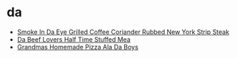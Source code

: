 # da

 * [Smoke In Da Eye Grilled Coffee Coriander Rubbed New York Strip Steak](index/s/smoke-in-da-eye-grilled-coffee-coriander-rubbed-new-york-strip-steak-51166600.json)
 * [Da Beef Lovers Half Time Stuffed Mea](index/d/da-beef-lovers-half-time-stuffed-mea.json)
 * [Grandmas Homemade Pizza Ala Da Boys](index/g/grandmas-homemade-pizza-ala-da-boys.json)
